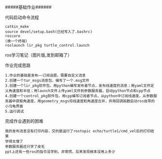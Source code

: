 #####基础作业######

代码启动命令流程
```
catkin_make
source devel/setup.bash(已经写入了.bashrc)
roscore
(换一个终端)
roslaunch lir_pkg turtle_control.launch
```
ros学习笔记（图片版,发到邮箱了）

作业完成思路
```
1.作业的基础是发布——订阅话题，需要自定义消息
2.创建一个tur_msgs消息包，编写了一个.msg文件
3.创建一个lir_pkg软件包，用python编写发布者节点，发布线速度的消息；用yaml文件定义角速度和半径；用launch文件上传yaml文件到参数服务器，启动python节点和cpp节点
4.创建一个control_pkg软件包，用cpp编写订阅者节点，从python中订阅线速度，从参数服务器中获取角速度，用geometry_msgs将线速度和角速度合并，并用回调函数启动ros自带的小乌龟界面
5.运行调试
```
完成作业遇到的困难
```
我的发布消息没有打印内容，交的是运行了rostopic echo/turtle1/cmd_vel后的打印结果
学得太慢了
参数服务器还只学了皮毛
ppt上还有一些ros的指令没学到，非常慌，后来发现根本没用上多少
```
